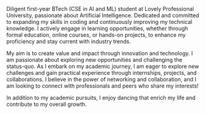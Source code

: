 Diligent first-year BTech (CSE in AI and ML) student at Lovely Professional University, passionate about Artificial Intelligence. Dedicated and committed to expanding my skills in coding and continuously improving my technical knowledge. I actively engage in learning opportunities, whether through formal education, online courses, or hands-on projects, to enhance my proficiency and stay current with industry trends.

My aim is to create value and impact through innovation and technology. I am passionate about exploring new opportunities and challenging the status-quo. As I embark on my academic journey, I am eager to explore new challenges and gain practical experience through internships, projects, and collaborations. I believe in the power of networking and collaboration, and I am looking to connect with professionals and peers who share my interests!

In addition to my academic pursuits, I enjoy dancing that enrich my life and contribute to my overall growth.
       
